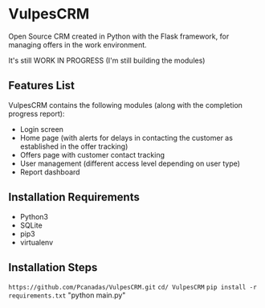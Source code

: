 # VulpesCRM

Open Source CRM created in Python with the Flask framework, for managing offers in the work environment.

It's still WORK IN PROGRESS (I'm still building the modules)

## Features List

VulpesCRM contains the following modules (along with the completion progress report):
  - Login screen
  - Home page (with alerts for delays in contacting the customer as established in the offer tracking)
  - Offers page with customer contact tracking
  - User management (different access level depending on user type)
  - Report dashboard


## Installation Requirements

  - Python3
  - SQLite
  - pip3
  - virtualenv

## Installation Steps

`https://github.com/Pcanadas/VulpesCRM.git`
`cd/ VulpesCRM`
`pip install -r requirements.txt`
"python main.py"
